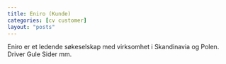 ```yaml
---
title: Eniro (Kunde)
categories: [cv customer]
layout: "posts"
---
```


Eniro er et ledende søkeselskap med virksomhet i Skandinavia og Polen. Driver Gule Sider mm.